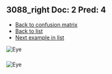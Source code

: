 ## 3088_right Doc: 2 Pred: 4
- [Back to confusion matrix](https://github.com/juliandewit/kaggle_retinopathy/blob/master/matrix.md)
- [Back to list](https://github.com/juliandewit/kaggle_retinopathy/blob/master/lists/24/list.md)
- [Next example in list](https://github.com/juliandewit/kaggle_retinopathy/blob/master/lists/24/33/33799_left.md)

![Eye](https://retinopaty.blob.core.windows.net/size1024/3088_right_2.jpeg)

### 

![Eye]()
